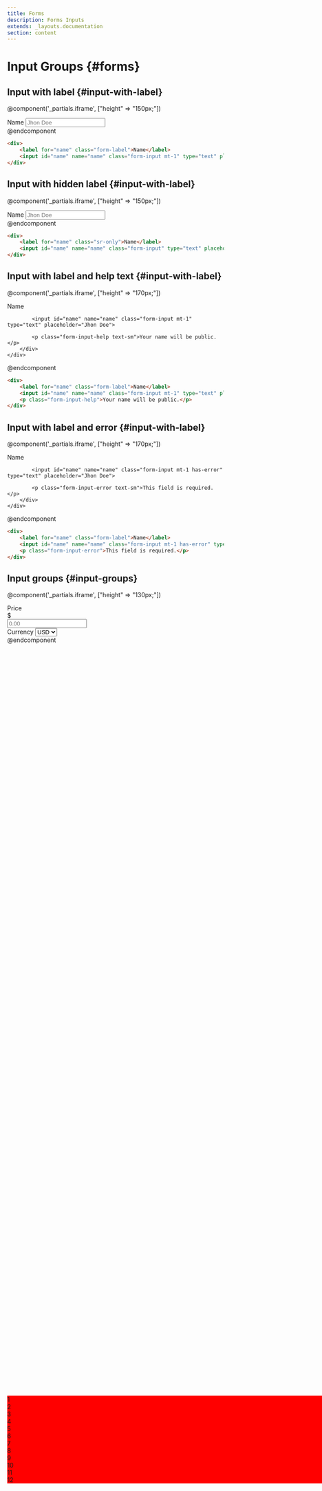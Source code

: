 ```yaml
---
title: Forms
description: Forms Inputs
extends: _layouts.documentation
section: content
---
```


# Input Groups {#forms}

## Input with label {#input-with-label}

@component('_partials.iframe', ["height" => "150px;"])
<div class="px-4 py-8 bg-white">
    <div class="max-w-3xl mx-auto space-y-4 flex flex-col items-center justify-start sm:space-y-0 sm:flex-row sm:items-end sm:justify-around">
        <div>
            <label for="name" class="form-label">Name</label>
            <input id="name" name="name" class="form-input mt-1" type="text" placeholder="Jhon Doe">
        </div>
    </div>
</div>
@endcomponent

```html
<div>
    <label for="name" class="form-label">Name</label>
    <input id="name" name="name" class="form-input mt-1" type="text" placeholder="Jhon Doe">
</div>
```

## Input with hidden label {#input-with-label}

@component('_partials.iframe', ["height" => "150px;"])
<div class="px-4 py-8 bg-white">
    <div class="max-w-3xl mx-auto space-y-4 flex flex-col items-center justify-start sm:space-y-0 sm:flex-row sm:items-end sm:justify-around">
        <div>
            <label for="name" class="sr-only">Name</label>
            <input id="name" name="name" class="form-input" type="text" placeholder="Jhon Doe">
        </div>
    </div>
</div>
@endcomponent

```html
<div>
    <label for="name" class="sr-only">Name</label>
    <input id="name" name="name" class="form-input" type="text" placeholder="Jhon Doe">
</div>
```

## Input with label and help text {#input-with-label}

@component('_partials.iframe', ["height" => "170px;"])
<div class="px-4 py-8 bg-white">
    <div class="max-w-3xl mx-auto space-y-4 flex flex-col items-center justify-start sm:space-y-0 sm:flex-row sm:items-end sm:justify-around">
        <div>
            <label for="name" class="form-label">Name</label>
            
            <input id="name" name="name" class="form-input mt-1" type="text" placeholder="Jhon Doe">
            
            <p class="form-input-help text-sm">Your name will be public.</p>
        </div>
    </div>
</div>
@endcomponent

```html
<div>
    <label for="name" class="form-label">Name</label>
    <input id="name" name="name" class="form-input mt-1" type="text" placeholder="Jhon Doe">
    <p class="form-input-help">Your name will be public.</p>
</div>
```

## Input with label and error {#input-with-label}

@component('_partials.iframe', ["height" => "170px;"])
<div class="px-4 py-8 bg-white">
    <div class="max-w-3xl mx-auto space-y-4 flex flex-col items-center justify-start sm:space-y-0 sm:flex-row sm:items-end sm:justify-around">
        <div>
            <label for="name" class="form-label">Name</label>
            
            <input id="name" name="name" class="form-input mt-1 has-error" type="text" placeholder="Jhon Doe">
            
            <p class="form-input-error text-sm">This field is required.</p>
        </div>
    </div>
</div>
@endcomponent

```html
<div>
    <label for="name" class="form-label">Name</label>
    <input id="name" name="name" class="form-input mt-1 has-error" type="text" placeholder="Jhon Doe">
    <p class="form-input-error">This field is required.</p>
</div>
```

## Input groups {#input-groups}

@component('_partials.iframe', ["height" => "130px;"])
<div class="px-4 py-8 bg-white">
    <div class="max-w-3xl mx-auto space-y-4 flex flex-col items-center justify-start sm:space-y-0 sm:flex-row sm:items-end sm:justify-around">
        <div>
  <label for="price" class="block">Price</label>
  <div class="mt-1 relative rounded-md shadow-sm">
    <div class="absolute inset-y-0 left-0 pl-3 flex items-center pointer-events-none">
      <span>
        $
      </span>
    </div>
    <input type="text" id="price" class="form-label block w-full pl-7 pr-12 form-input" placeholder="0.00">
    <div class="absolute inset-y-0 right-0 flex items-center">
      <label for="currency" class="sr-only">Currency</label>
      <select id="Currency" class="h-full py-0 pl-2 pr-7 border-transparent bg-transparent sm:text-sm form-select">
        <option>USD</option>
        <option>CAD</option>
        <option>EUR</option>
      </select>
    </div>
  </div>
</div>
    </div>
</div>
@endcomponent

<div style="height:700px;position:fixed;bottom:0;z-index:9999;width:1440px;">
<div class="grid gap-1 grid-cols-12">
<div style="background:red;">1</div>
<div style="background:red;">2</div>
<div style="background:red;">3</div>
<div style="background:red;">4</div>
<div style="background:red;">5</div>
<div style="background:red;">6</div>
<div style="background:red;">7</div>
<div style="background:red;">8</div>
<div style="background:red;">9</div>
<div style="background:red;">10</div>
<div style="background:red;">11</div>
<div style="background:red;">12</div>
</div>
</div>

